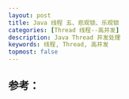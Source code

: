 ```yaml
---
layout: post
title: Java 线程 五、悲观锁、乐观锁
categories: [Thread 线程--高并发]
description: Java Thread 并发处理
keywords: 线程, Thread, 高并发
topmost: false
---
```











## 参考：

